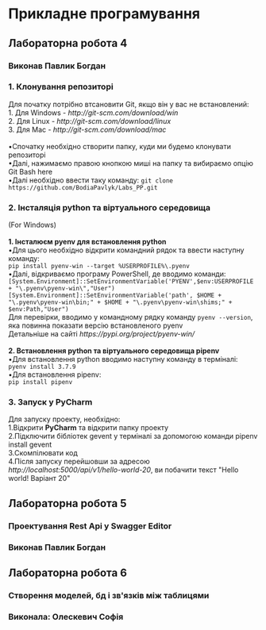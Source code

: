 <h1> Прикладне програмування </h1>

<h2> Лабораторна робота 4 </h2>
<h3>Виконав Павлик Богдан</h3>

<h3>1. Клонування репозиторі </h3>
    Для початку потрібно втсановити Git, якщо він у вас не встановлений:
    <br> 1. Для Windows - <i>http://git-scm.com/download/win</i>
    <br> 2. Для Linux - <i>http://git-scm.com/download/linux</i>
    <br> 3. Для Mac - <i>http://git-scm.com/download/mac</i>
    <br><br> •Спочатку необхідно створити папку, куди ми будемо клонувати репозиторі
    <br> •Далі, нажимаємо правою кнопкою миші на папку та вибираємо опцію Git Bash here
    <br> •Далі необхідно ввести таку команду: <code>git clone https://github.com/BodiaPavlyk/Labs_PP.git</code>
<h3>2. Інсталяція python та віртуального середовища </h3>
(For Windows)
<br><br><b>1. Інсталюєм pyenv для встановлення python</b>
<br> •Для цього необхідно відкрити командний рядок та ввести наступну команду:
<br><code>pip install pyenv-win --target %USERPROFILE%\.pyenv</code>
<br> •Далі, відкриваємо програму PowerShell, де вводимо команди:
<br><code>[System.Environment]::SetEnvironmentVariable('PYENV',$env:USERPROFILE + "\.pyenv\pyenv-win\","User")</code>
<br><code>[System.Environment]::SetEnvironmentVariable('path', $HOME + "\.pyenv\pyenv-win\bin;" + $HOME + "\.pyenv\pyenv-win\shims;" + $env:Path,"User")</code>
<br> Для перевірки, вводимо у командному рядку команду <code>pyenv --version</code>, яка повинна показати версію встановленого pyenv
<br> Детальніше на сайті <i>https://pypi.org/project/pyenv-win/</i>
<br><br><b>2. Встановлення python та віртуального середовища pipenv</b>
<br> •Для встановлення python вводимо наступну команду в терміналі:
<br><code>pyenv install 3.7.9</code>
<br> •Для встановлення pipenv:
<br><code>pip install pipenv</code>
<h3>3. Запуск у PyCharm</h3>
Для запуску проекту, необхідно:
<br> 1.Відкрити <b>PyCharm</b> та відкрити папку проекту
<br> 2.Підключити бібліотек gevent у терміналі за допомогою команди pipenv install gevent
<br> 3.Скомпілювати код
<br> 4.Після запуску перейшовши за адресою <i>http://localhost:5000/api/v1/hello-world-20</i>, ви побачити текст "Hello world! Варіант 20"

<h2>Лабораторна робота 5</h2>
<h3>Проектування Rest Api y Swagger Editor</h3>
<h3>Виконав Павлик Богдан</h3>

<h2>Лабораторна робота 6</h2>
<h3>Створення моделей, бд і зв'язків між таблицями</h3>
<h3>Виконала: Олескевич Софія</h3>
